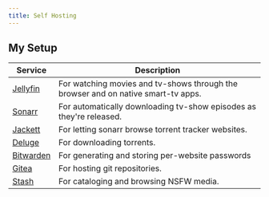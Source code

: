 ```yaml
---
title: Self Hosting
---
```


## My Setup
| Service | Description |
| ------- | ----------- |
| [Jellyfin](https://jellyfin.potatodiet.ca) | For watching movies and tv-shows through the browser and on native smart-tv apps. |
| [Sonarr](https://sonarr.potatodiet.ca) | For automatically downloading tv-show episodes as they're released. |
| [Jackett](https://jackett.potatodiet.ca) | For letting sonarr browse torrent tracker websites. |
| [Deluge](https://deluge.potatodiet.ca) | For downloading torrents. |
| [Bitwarden](https://bitwarden.potatodiet.ca) | For generating and storing per-website passwords |
| [Gitea](https://gitea.potatodiet.ca) | For hosting git repositories. |
| [Stash](https://stash.potatodiet.ca) | For cataloging and browsing NSFW media. |
